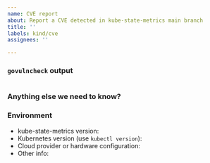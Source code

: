 ```yaml
---
name: CVE report
about: Report a CVE detected in kube-state-metrics main branch
title: ''
labels: kind/cve
assignees: ''

---
```


<!-- Please use this template while reporting a CVE and provide as much info as possible. Not doing so may result in your bug not being addressed in a timely manner. Thanks!

If the matter is proven to be security related, please disclose it privately see https://github.com/kubernetes/kube-state-metrics/blob/main/SECURITY.md

NOTE: Only the CVEs that are in the Golang vulnerability database and actively affect code paths in KSM will be considered.
-->

<!-- `govulncheck` data should include the command ran and should clearly mention the CVE in question in the logs -->

### `govulncheck` output

```console

```

### Anything else we need to know?

### Environment

* kube-state-metrics version:
* Kubernetes version (use `kubectl version`):
* Cloud provider or hardware configuration:
* Other info:
